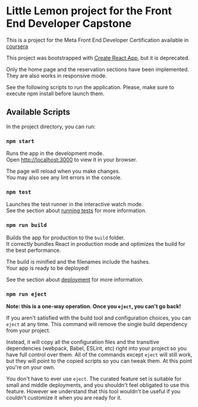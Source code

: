 # Little Lemon project for the Front End Developer Capstone

This is a project for the Meta Front End Developer Certification available in [coursera](https://www.coursera.org/professional-certificates/meta-front-end-developer?gad_source=1&gclid=Cj0KCQjwhYS_BhD2ARIsAJTMMQZt0gjIuu_Jy4ae_HHT7hPbHoODVvrJZQwHqJ_cM6L_T__6sdcQRtQaAmJ7EALw_wcB#enroll?utm_medium=sem&utm_source=gg&utm_campaign=b2c_emea_x_multi_ftcof_career-academy_cx_dr_bau_gg_pmax_gc_s1_en_m_hyb_23-12_x&campaignid=20858198824&adgroupid=&device=c&keyword=&matchtype=&network=x&devicemodel=&creativeid=&assetgroupid=6484888893&targetid=&extensionid=&placement=)

This project was bootstrapped with [Create React App](https://github.com/facebook/create-react-app), but it is deprecated.

Only the home page and the reservation sections have been implemented. They are also works in responsive mode.

See the following scripts to run the application. Please, make sure to execute npm install before launch them.

## Available Scripts

In the project directory, you can run:

### `npm start`

Runs the app in the development mode.\
Open [http://localhost:3000](http://localhost:3000) to view it in your browser.

The page will reload when you make changes.\
You may also see any lint errors in the console.

### `npm test`

Launches the test runner in the interactive watch mode.\
See the section about [running tests](https://facebook.github.io/create-react-app/docs/running-tests) for more information.

### `npm run build`

Builds the app for production to the `build` folder.\
It correctly bundles React in production mode and optimizes the build for the best performance.

The build is minified and the filenames include the hashes.\
Your app is ready to be deployed!

See the section about [deployment](https://facebook.github.io/create-react-app/docs/deployment) for more information.

### `npm run eject`

**Note: this is a one-way operation. Once you `eject`, you can't go back!**

If you aren't satisfied with the build tool and configuration choices, you can `eject` at any time. This command will remove the single build dependency from your project.

Instead, it will copy all the configuration files and the transitive dependencies (webpack, Babel, ESLint, etc) right into your project so you have full control over them. All of the commands except `eject` will still work, but they will point to the copied scripts so you can tweak them. At this point you're on your own.

 You don't have to ever use `eject`. The curated feature set is suitable for small and middle deployments, and you shouldn't feel obligated to use this feature. However we understand that this tool wouldn't be useful if you couldn't customize it when you are ready for it.